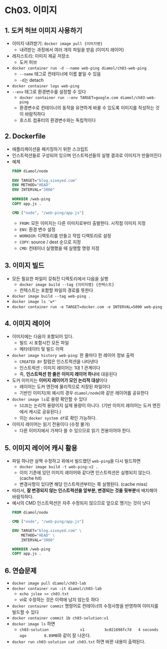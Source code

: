 # Ch03. 이미지

## 1. 도커 허브 이미지 사용하기
* 이미지 내려받기: `docker image pull {이미지명}`
  * 내려받는 과정에서 여러 개의 파일을 받음 (이미지 레이어)
* 레지스트리: 이미지 제공 저장소
  * 도커 허브
* `docker container run -d --name web-ping diamol/ch03-web-ping`
  * `--name` 태그로 컨테이너에 이름 붙일 수 있음
  * `-d`는 detach 
* `docker container logs web-ping`
* `--env` 태그로 환경변수를 설정할 수 있다
  * `docker container run --env TARGET=google.com diamol/ch03-web-ping`
  * 환경변수로 컨테이너의 동작을 유연하게 바꿀 수 있도록 이미지를 작성하는 것이 바람직하다
  * 호스트 컴퓨터의 환경변수와는 독립적이다

## 2. Dockerfile
* 애플리케이션을 패키징하기 위한 스크립트
* 인스트럭션들로 구성되어 있으며 인스트럭션들의 실행 결과로 이미지가 만들어진다
* 예제
  ```dockerfile
  FROM diamol/node
    
  ENV TARGET="blog.sixeyed.com"
  ENV METHOD="HEAD"
  ENV INTERVAL="3000"
    
  WORKDIR /web-ping
  COPY app.js .
  
  CMD ["node", "/web-ping/app.js"]
  ```
  * `FROM`: 모든 이미지는 다른 이미지로부터 출발한다. 시작점 이미지 지정
  * `ENV`: 환경 변수 설정
  * `WORKDIR`: 디렉토리를 만들고 작업 디렉토리로 설정
  * `COPY`: source / dest 순으로 지정
  * `CMD`: 컨테이너 실행했을 때 실행할 명령 지정

## 3. 이미지 빌드
* 모든 필요한 파일이 갖춰진 디렉토리에서 다음을 실행
  * `docker image build --tag {이미지명} {컨텍스트}`
  * 컨텍스트는 포함할 파일의 경로를 뜻한다
* `docker image build --tag web-ping .`
* `docker image ls 'w*'`
* `docker container run -e TARGET=docker.com -e INTERVAL=5000 web-ping`

## 4. 이미지 레이어
* 이미지에는 다음이 포함되어 있다.
  * 빌드 시 포함시킨 모든 파일
  * 메타데이터 및 빌드 이력
* `docker image history web-ping`: 한 줄마다 한 레이어 정보 출력
  * `CREATED BY` 칼럼은 인스트럭션을 나타낸다
  * 인스트럭션 : 이미지 레이어는 1대 1 관계이다
  * 즉, **인스트럭션 한 줄은 이미지 레이어 하나**에 대응된다
* 도커 이미지는 **이미지 레이어가 모인 논리적 대상**이다
  * 레이어는 도커 엔진에 물리적으로 저장된 파일이다
  * 기반인 이미지(위 예시의 경우 `diamol/node`)와 같은 레이어를 공유한다
* `docker image ls`로 용량 확인할 수 있다
  * `SIZE`는 논리적 용량이지 실제 용량이 아니다. (기반 이미지 레이어는 도커 엔진에서 캐시로 공유된다.)
  * 이는 `docker system df`로 확인 가능하다.
* 이미지 레이어는 읽기 전용이다 (수정 불가)
  * 다른 이미지에서 가져다 쓸 수 있으므로 읽기 전용이어야 한다.

## 5. 이미지 레이어 캐시 활용
* 파일 하나만 살짝 수정하고 위에서 빌드했던 `web-ping`을 다시 빌드하면
  * `docker image build -t web-ping:v2 .`
  * 이미 기존에 있던 이미지 레이어와 같다면 인스트럭션은 실행되지 않는다. (cache hit)
  * 변경사항이 있다면 해당 인스트럭션부터는 쭉 실행된다. (cache miss)
* 따라서, **잘 변경되지 않는 인스트럭션을 앞부분, 변경되는 것을 뒷부분**에 배치해야 바람직하다.
* 예시의 CMD 인스트럭션은 자주 수정되지 않으므로 앞으로 땡기는 것이 낫다
  ```dockerfile
  FROM diamol/node
  
  CMD ["node", "/web-ping/app.js"]
  
  ENV TARGET="blog.sixeyed.com" \
      METHOD="HEAD" \
      INTERVAL="3000"
  
  WORKDIR /web-ping
  COPY app.js .
  ```

## 6. 연습문제
* `docker image pull diamol/ch03-lab`
* `docker container run -it diamol/ch03-lab`
  * `echo jslee >> ch03.txt`
  * vi로 수정하는 것은 이력에 남지 않는듯 하다
* `docker container commit` 명령어로 컨테이너의 수정사항을 반영하여 이미지를 빌드할 수 있다
* `docker container commit 1b ch03-solution:v1`
* `docker image ls` 하면
  * `ch03-solution              v1         bc021698fc7d   4 seconds ago        6.89MB`와 같이 잘 나온다.
* `docker run ch03-solution cat ch03.txt` 하면 바뀐 내용이 출력된다.

